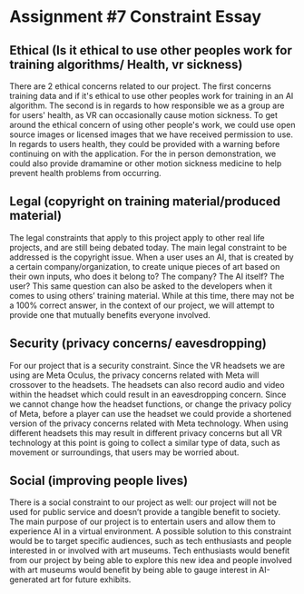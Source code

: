 # Assignment #7 Constraint Essay

## Ethical (Is it ethical to use other peoples work for training algorithms/ Health, vr sickness)
There are 2 ethical concerns related to our project. The first concerns training data and if it's ethical to use other peoples work for training in an AI algorithm. The second is in regards to how responsible we as a group are for users' health, as VR can occasionally cause motion sickness. To get around the ethical concern of using other people's work, we could use open source images or licensed images that we have received permission to use. In regards to users health, they could be provided with a warning before continuing on with the application. For the in person demonstration, we could also provide dramamine or other motion sickness medicine to help prevent health problems from occurring.

## Legal (copyright on training material/produced material)
The legal constraints that apply to this project apply to other real life projects, and are still being debated today. The main legal constraint to be addressed is the copyright issue. When a user uses an AI, that is created by a certain company/organization, to create unique pieces of art based on their own inputs, who does it belong to? The company? The AI itself? The user? This same question can also be asked to the developers when it comes to using others’ training material. While at this time, there may not be a 100% correct answer, in the context of our project, we will attempt to provide one that mutually benefits everyone involved. 

## Security (privacy concerns/ eavesdropping)
For our project that is a security constraint. Since the VR headsets we are using are Meta Oculus, the privacy concerns related with Meta will crossover to the headsets. The headsets can also record audio and video within the headset which could result in an eavesdropping concern. Since we cannot change how the headset functions, or change the privacy policy of Meta, before a player can use the headset we could provide a shortened version of the privacy concerns related with Meta technology. When using different headsets this may result in different privacy concerns but all VR technology at this point is going to collect a similar type of data, such as movement or surroundings, that users may be worried about.

## Social (improving people lives)
There is a social constraint to our project as well: our project will not be used for public service and doesn’t provide a tangible benefit to society. The main purpose of our project is to entertain users and allow them to experience AI in a virtual environment. A possible solution to this constraint would be to target specific audiences, such as tech enthusiasts and people interested in or involved with art museums. Tech enthusiasts would benefit from our project by being able to explore this new idea and people involved with art museums would benefit by being able to gauge interest in AI-generated art for future exhibits.
